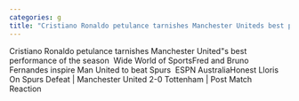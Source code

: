 ```yaml
---
categories: g
title: "Cristiano Ronaldo petulance tarnishes Manchester Uniteds best performance of the season  Wide World of Sports"
---
```

Cristiano Ronaldo petulance tarnishes Manchester United"s best performance of the season&nbsp;&nbsp;Wide World of SportsFred and Bruno Fernandes inspire Man United to beat Spurs&nbsp;&nbsp;ESPN AustraliaHonest Lloris On Spurs Defeat | Manchester United 2-0 Tottenham | Post Match Reaction&nbsp;&nbsp;